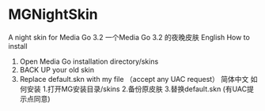 # MGNightSkin
A night skin for Media Go 3.2 一个Media Go 3.2 的夜晚皮肤
English
How to install
1. Open Media Go installation directory/skins
2. BACK UP your old skin
3. Replace default.skn with my file （accept any UAC request）
简体中文
如何安装
1.打开MG安装目录/skins
2.备份原皮肤
3.替换default.skn (有UAC提示点同意)
